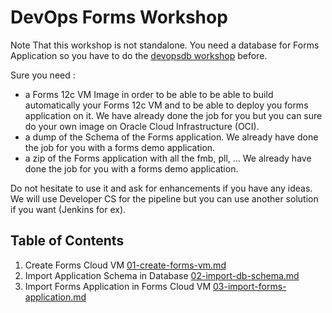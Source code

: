 # DevOps Forms Workshop

Note That this workshop is not standalone. You need a database for Forms Application so you have to do the [devopsdb workshop](https://github.com/cpruvost/devopsdb) before.

Sure you need :

- a Forms 12c VM Image in order to be able to be able to build automatically your Forms 12c VM and to be able to deploy you forms application on it. We have already done the job for you but you can sure do your own image on Oracle Cloud Infrastructure (OCI).
- a dump of the Schema of the Forms application. We already have done the job for you with a forms demo application.
- a zip of the Forms application with all the fmb, pll, ... We already have done the job for you with a forms demo application.

Do not hesitate to use it and ask for enhancements if you have any ideas. We will use Developer CS for the pipeline but you can use another solution if you want (Jenkins for ex).

## Table of Contents

1. Create Forms Cloud VM [01-create-forms-vm.md](docs/01-create-forms-vm.md)
2. Import Application Schema in Database [02-import-db-schema.md](docs/02-import-db-schema.md)
3. Import Forms Application in Forms Cloud VM  [03-import-forms-application.md](docs/03-import-forms-application.md)